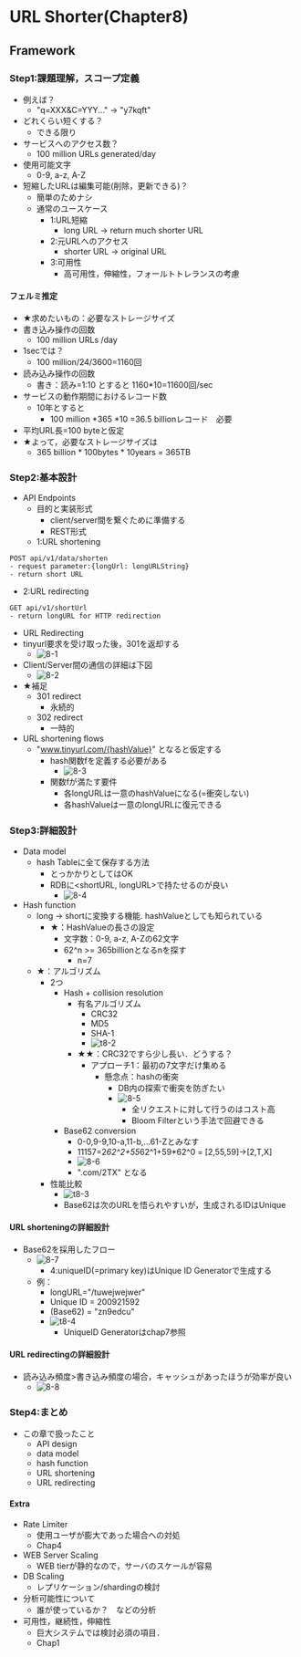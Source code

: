 # URL Shorter(Chapter8)
## Framework
### Step1:課題理解，スコープ定義
- 例えば？
  - "q=XXX&C=YYY..." -> "y7kqft"
- どれくらい短くする？
  - できる限り 
- サービスへのアクセス数？
  - 100 million URLs generated/day
- 使用可能文字
  - 0-9, a-z, A-Z
- 短縮したURLは編集可能(削除，更新できる)？
  - 簡単のためナシ
  - 通常のユースケース
    - 1:URL短縮
      - long URL -> return much shorter URL
    - 2:元URLへのアクセス
      - shorter URL -> original URL
    - 3:可用性
      - 高可用性，伸縮性，フォールトトレランスの考慮
#### フェルミ推定
- ★求めたいもの：必要なストレージサイズ
- 書き込み操作の回数
  - 100 million URLs /day
- 1secでは？
  - 100 million/24/3600=1160回
- 読み込み操作の回数
  - 書き：読み=1:10 とすると 1160*10=11600回/sec
- サービスの動作期間におけるレコード数
  - 10年とすると
    - 100 million *365 *10 =36.5 billionレコード　必要
- 平均URL長=100 byteと仮定
- ★よって，必要なストレージサイズは
  - 365 billion * 100bytes * 10years = 365TB 
### Step2:基本設計
- API Endpoints
  - 目的と実装形式
    - client/server間を繋ぐために準備する
    - REST形式
  - 1:URL shortening
```
POST api/v1/data/shorten
- request parameter:{longUrl: longURLString}
- return short URL
```
  - 2:URL redirecting
```
GET api/v1/shortUrl
- return longURL for HTTP redirection
```
- URL Redirecting
 - tinyurl要求を受け取った後，301を返却する
   - ![8-1](https://github.com/melonoidz/system_design_note/assets/27326835/86ab0271-9ea1-4d0b-aae4-4ee815776844)
 - Client/Server間の通信の詳細は下図
   - ![8-2](https://github.com/melonoidz/system_design_note/assets/27326835/6412e858-7074-4ecc-b96d-3d26e0997f0a)
 - ★補足
   - 301 redirect
     - 永続的
   - 302 redirect
     - 一時的
- URL shortening flows
  - "www.tinyurl.com/{hashValue}" となると仮定する
    - hash関数fを定義する必要がある
      - ![8-3](https://github.com/melonoidz/system_design_note/assets/27326835/fe6637cc-6b30-495b-b716-fea474a57eb7)
    - 関数fが満たす要件
      - 各longURLは一意のhashValueになる(=衝突しない)
      - 各hashValueは一意のlongURLに復元できる

### Step3:詳細設計
- Data model
  - hash Tableに全て保存する方法
    - とっかかりとしてはOK
    - RDBに<shortURL, longURL>で持たせるのが良い
      - ![8-4](https://github.com/melonoidz/system_design_note/assets/27326835/ca3ce7b0-ffaa-433a-8274-be47839ba180)
- Hash function
  - long -> shortに変換する機能. hashValueとしても知られている
    - ★：HashValueの長さの設定
      - 文字数：0-9, a-z, A-Zの62文字
      - 62^n >= 365billionとなるnを探す
        - n=7
  - ★：アルゴリズム
    - 2つ
      - Hash + collision resolution
        - 有名アルゴリズム
          - CRC32
          - MD5
          - SHA-1
          - ![t8-2](https://github.com/melonoidz/system_design_note/assets/27326835/37ff9d14-c34d-4c51-a2d9-524fdeb5c91e)
        - ★★：CRC32ですら少し長い．どうする？
          - アプローチ1：最初の7文字だけ集める
            - 懸念点：hashの衝突 
              - DB内の探索で衝突を防ぎたい
              - ![8-5](https://github.com/melonoidz/system_design_note/assets/27326835/8a4ddb59-832c-4c44-8716-1bae4358362e)
                - 全リクエストに対して行うのはコスト高
                - Bloom Filterという手法で回避できる 
      - Base62 conversion
        - 0-0,9-9,10-a,11-b,...61-Zとみなす
        - 11157=2*62^2+55*62^1+59*62^0 = [2,55,59]->[2,T,X]
        - ![8-6](https://github.com/melonoidz/system_design_note/assets/27326835/d6e22e68-7359-45fc-af65-b2b95ebf732d)
        - ".com/2TX" となる
    - 性能比較
      - ![t8-3](https://github.com/melonoidz/system_design_note/assets/27326835/27487ea1-4189-4a1c-99ff-bdefd3425b5d)
      - Base62は次のURLを悟られやすいが，生成されるIDはUnique
#### URL shorteningの詳細設計
- Base62を採用したフロー
  - ![8-7](https://github.com/melonoidz/system_design_note/assets/27326835/c4093bb8-0ccc-4a43-a7cd-5147700991af)
    - 4:uniqueID(=primary key)はUnique ID Generatorで生成する
  - 例：
    - longURL="/tuwejwejwer"
    - Unique ID = 200921592
    - (Base62) = "zn9edcu"
    - ![t8-4](https://github.com/melonoidz/system_design_note/assets/27326835/3e552280-d45f-498f-8374-b496bc0a20a6)
      - UniqueID Generatorはchap7参照
#### URL redirectingの詳細設計
- 読み込み頻度>書き込み頻度の場合，キャッシュがあったほうが効率が良い
  - ![8-8](https://github.com/melonoidz/system_design_note/assets/27326835/4bd78b90-e010-4a42-b468-0dcd873a9894)
### Step4:まとめ
- この章で扱ったこと
  - API design
  - data model
  - hash function
  - URL shortening
  - URL redirecting
#### Extra
- Rate Limiter
  - 使用ユーザが膨大であった場合への対処
  - Chap4
- WEB Server Scaling
  - WEB tierが静的なので，サーバのスケールが容易
- DB Scaling
  - レプリケーション/shardingの検討
- 分析可能性について
  - 誰が使っているか？　などの分析
- 可用性，継続性，伸縮性
  - 巨大システムでは検討必須の項目．
  - Chap1
